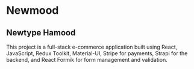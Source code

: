 # Newmood

## Newtype Hamood

This project is a full-stack e-commerce application built using React, JavaScript, Redux Toolkit, Material-UI, Stripe for payments, Strapi for the backend, and React Formik for form management and validation.
